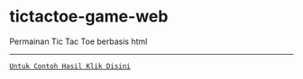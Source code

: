 # tictactoe-game-web
Permainan Tic Tac Toe berbasis html 
 
---
 
[`Untuk Contoh Hasil Klik Disini`](https://tictactoe.muhammdsatritama.repl.co)
